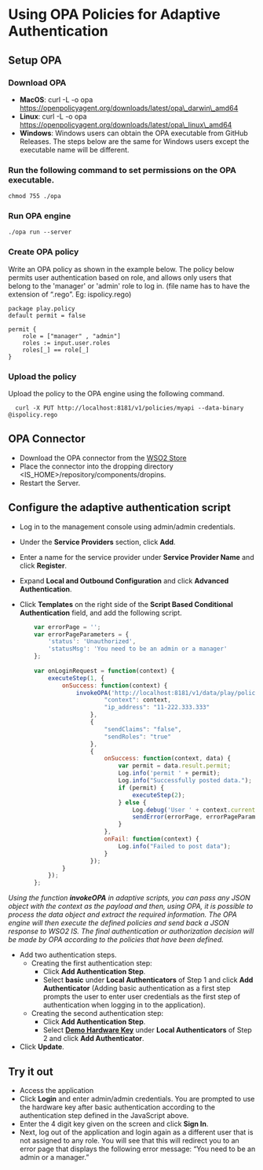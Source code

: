 # Using OPA Policies for Adaptive Authentication

## Setup OPA
### Download OPA
- **MacOS**: curl -L -o opa https://openpolicyagent.org/downloads/latest/opa\_darwin\_amd64
- **Linux**: curl -L -o opa https://openpolicyagent.org/downloads/latest/opa\_linux\_amd64
- **Windows**: Windows users can obtain the OPA executable from GitHub Releases. The steps below are the same for Windows users except the executable name will be different.
### Run the following command to set permissions on the OPA executable.

```shell
chmod 755 ./opa
```

### Run OPA engine

```shell
./opa run --server
```

### Create OPA policy
Write an OPA policy as shown in the example below. The policy below permits user authentication based on role, and allows only users that belong to the 'manager' or 'admin' role to log in. (file name has to have the extension of “.rego”. Eg: ispolicy.rego)

```rego
package play.policy
default permit = false

permit {
    role = ["manager" , "admin"]
    roles := input.user.roles
    roles[_] == role[_]
}
```
### Upload the policy
Upload the policy to the OPA engine using the following command.

```shell
  curl -X PUT http://localhost:8181/v1/policies/myapi --data-binary @ispolicy.rego
```

## OPA Connector
- Download the OPA connector from the [WSO2 Store](https://store.wso2.com/store/assets/isconnector/list)
- Place the connector into the dropping directory <IS\_HOME>/repository/components/dropins.
- Restart the Server.

## Configure the adaptive authentication script
- Log in to the management console using admin/admin credentials.
- Under the **Service Providers** section, click **Add**.
- Enter a name for the service provider under **Service Provider Name** and click **Register**.
- Expand **Local and Outbound Configuration** and click **Advanced Authentication**.
- Click **Templates** on the right side of the **Script Based Conditional Authentication** field, and add the following script.

    ```javascript
        var errorPage = '';
        var errorPageParameters = {
            'status': 'Unauthorized',
            'statusMsg': 'You need to be an admin or a manager'
        };
      
        var onLoginRequest = function(context) {
            executeStep(1, {
                onSuccess: function(context) {
                    invokeOPA('http://localhost:8181/v1/data/play/policy', {
                            "context": context,
                            "ip_address": "11-222.333.333"
                        },
                        {
                            "sendClaims": "false",
                            "sendRoles": "true"
                        },
                        {
                            onSuccess: function(context, data) {
                                var permit = data.result.permit;
                                Log.info('permit ' + permit);
                                Log.info("Successfully posted data.");
                                if (permit) {
                                    executeStep(2);
                                } else {
                                    Log.debug('User ' + context.currentKnownSubject.identifier + '');
                                    sendError(errorPage, errorPageParameters);
                                }
                            },
                            onFail: function(context) {
                                Log.info("Failed to post data");
                            }
                        });
                }
            });
        };
    ```

_Using the function ***invokeOPA*** in adaptive scripts, you can pass any JSON object with the context as the payload and then, using OPA, it is possible to process the data object and extract the required information. The OPA engine will then execute the defined policies and send back a JSON response to WSO2 IS. The final authentication or authorization decision will be made by OPA according to the policies that have been defined._

- Add two authentication steps.
    - Creating the first authentication step:
        - Click **Add Authentication Step**.
        - Select **basic** under **Local Authenticators** of Step 1 and click **Add Authenticator** (Adding basic authentication as a first step prompts the user to enter user credentials as the first step of authentication when logging in to the application).
    - Creating the second authentication step:
        - Click **Add Authentication Step**.
        - Select [**Demo Hardware Key**](https://is.docs.wso2.com/en/latest/learn/configuring-a-service-provider-for-adaptive-authentication/) under **Local Authenticators** of Step 2 and click **Add Authenticator**.
- Click **Update**.

## Try it out
- Access the application
- Click **Login** and enter admin/admin credentials.  You are prompted to use the hardware key after basic authentication according to the authentication step defined in the JavaScript above.
- Enter the 4 digit key given on the screen and click **Sign In**.
- Next, log out of the application and login again as a different user that is not assigned to any role. You will see that this will redirect you to an error page that displays the following error message: “You need to be an admin or a manager.”
